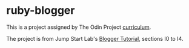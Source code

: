 # ruby-blogger
This is a project assigned by The Odin Project [curriculum](https://www.theodinproject.com/courses/web-development-101/lessons/ruby-on-rails).

The project is from Jump Start Lab's [Blogger Tutorial](http://tutorials.jumpstartlab.com/projects/blogger.html), sections I0 to I4. 
